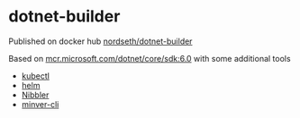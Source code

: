 # dotnet-builder

Published on docker hub [nordseth/dotnet-builder](https://hub.docker.com/r/nordseth/dotnet-builder)

Based on [mcr.microsoft.com/dotnet/core/sdk:6.0](https://hub.docker.com/_/microsoft-dotnet-sdk) with some additional tools

- [kubectl](https://kubernetes.io/docs/reference/kubectl/kubectl/)
- [helm](https://helm.sh/docs/)
- [Nibbler](https://www.nuget.org/packages/Nibbler/)
- [minver-cli](https://www.nuget.org/packages/minver-cli/)